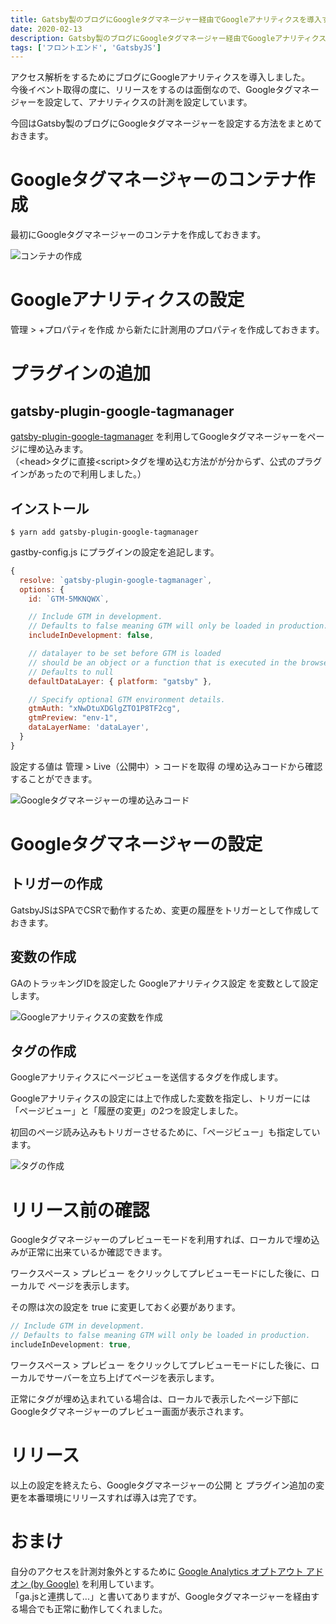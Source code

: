 ```yaml
---
title: Gatsby製のブログにGoogleタグマネージャー経由でGoogleアナリティクスを導入する
date: 2020-02-13
description: Gatsby製のブログにGoogleタグマネージャー経由でGoogleアナリティクスを導入する
tags: ['フロントエンド', 'GatsbyJS']
---
```

アクセス解析をするためにブログにGoogleアナリティクスを導入しました。\
今後イベント取得の度に、リリースをするのは面倒なので、Googleタグマネージャーを設定して、アナリティクスの計測を設定しています。

今回はGatsby製のブログにGoogleタグマネージャーを設定する方法をまとめておきます。

# Googleタグマネージャーのコンテナ作成

最初にGoogleタグマネージャーのコンテナを作成しておきます。

![コンテナの作成](/images/posts/gatsbyjs-gtm/gtm-container-new.png)

# Googleアナリティクスの設定

管理 > +プロパティを作成 から新たに計測用のプロパティを作成しておきます。

# プラグインの追加

## gatsby-plugin-google-tagmanager

[gatsby-plugin-google-tagmanager](https://www.gatsbyjs.org/packages/gatsby-plugin-google-tagmanager/) を利用してGoogleタグマネージャーをページに埋め込みます。  
（\<head>タグに直接\<script>タグを埋め込む方法がが分からず、公式のプラグインがあったので利用しました。）

## インストール

```
$ yarn add gatsby-plugin-google-tagmanager
```

gastby-config.js にプラグインの設定を追記します。

```javascript
{
  resolve: `gatsby-plugin-google-tagmanager`,
  options: {
    id: `GTM-5MKNQWX`,

    // Include GTM in development.
    // Defaults to false meaning GTM will only be loaded in production.
    includeInDevelopment: false,

    // datalayer to be set before GTM is loaded
    // should be an object or a function that is executed in the browser
    // Defaults to null
    defaultDataLayer: { platform: "gatsby" },

    // Specify optional GTM environment details.
    gtmAuth: "xNwDtuXDGlgZTO1P8TF2cg",
    gtmPreview: "env-1",
    dataLayerName: 'dataLayer',
  }
}
```

設定する値は 管理 > Live（公開中）> コードを取得 の埋め込みコードから確認することができます。

![Googleタグマネージャーの埋め込みコード](/images/posts/gatsbyjs-gtm/gtm-script.png)

# Googleタグマネージャーの設定

## トリガーの作成

GatsbyJSはSPAでCSRで動作するため、変更の履歴をトリガーとして作成しておきます。

## 変数の作成

GAのトラッキングIDを設定した Googleアナリティクス設定 を変数として設定します。

![Googleアナリティクスの変数を作成](/images/posts/gatsbyjs-gtm/gtm-ga-variable.png)

## タグの作成

Googleアナリティクスにページビューを送信するタグを作成します。

Googleアナリティクスの設定には上で作成した変数を指定し、トリガーには「ページビュー」と「履歴の変更」の2つを設定しました。

初回のページ読み込みもトリガーさせるために、「ページビュー」も指定しています。

![タグの作成](/images/posts/gatsbyjs-gtm/gtm-tag.png)

# リリース前の確認

Googleタグマネージャーのプレビューモードを利用すれば、ローカルで埋め込みが正常に出来ているか確認できます。  

ワークスペース > プレビュー をクリックしてプレビューモードにした後に、ローカルで ページを表示します。

その際は次の設定を true に変更しておく必要があります。

```javascript
// Include GTM in development.
// Defaults to false meaning GTM will only be loaded in production.
includeInDevelopment: true,
```

ワークスペース > プレビュー をクリックしてプレビューモードにした後に、ローカルでサーバーを立ち上げてページを表示します。

正常にタグが埋め込まれている場合は、ローカルで表示したページ下部にGoogleタグマネージャーのプレビュー画面が表示されます。

# リリース

以上の設定を終えたら、Googleタグマネージャーの公開 と プラグイン追加の変更を本番環境にリリースすれば導入は完了です。

# おまけ

自分のアクセスを計測対象外とするために [Google Analytics オプトアウト アドオン (by Google)](https://chrome.google.com/webstore/detail/google-analytics-opt-out/fllaojicojecljbmefodhfapmkghcbnh) を利用しています。  
「ga.jsと連携して...」と書いてありますが、Googleタグマネージャーを経由する場合でも正常に動作してくれました。
